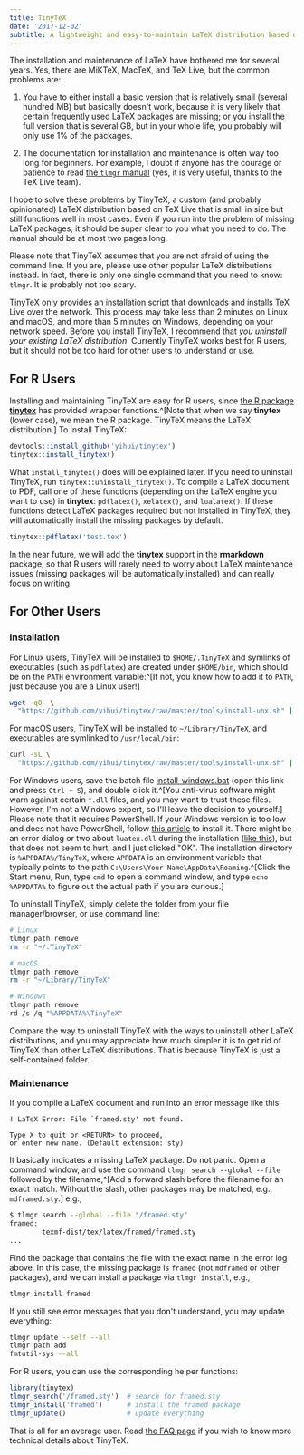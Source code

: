 ```yaml
---
title: TinyTeX
date: '2017-12-02'
subtitle: A lightweight and easy-to-maintain LaTeX distribution based on TeX Live
---
```


The installation and maintenance of LaTeX have bothered me for several years. Yes, there are MiKTeX, MacTeX, and TeX Live, but the common problems are:

1. You have to either install a basic version that is relatively small (several hundred MB) but basically doesn't work, because it is very likely that certain frequently used LaTeX packages are missing; or you install the full version that is several GB, but in your whole life, you probably will only use 1% of the packages.

2. The documentation for installation and maintenance is often way too long for beginners. For example, I doubt if anyone has the courage or patience to read [the `tlmgr` manual](https://www.tug.org/texlive/doc/tlmgr.html) (yes, it is very useful, thanks to the TeX Live team).

I hope to solve these problems by TinyTeX, a custom (and probably opinionated) LaTeX distribution based on TeX Live that is small in size but still functions well in most cases. Even if you run into the problem of missing LaTeX packages, it should be super clear to you what you need to do. The manual should be at most two pages long.

Please note that TinyTeX assumes that you are not afraid of using the command line. If you are, please use other popular LaTeX distributions instead. In fact, there is only one single command that you need to know: `tlmgr`. It is probably not too scary.

TinyTeX only provides an installation script that downloads and installs TeX Live over the network. This process may take less than 2 minutes on Linux and macOS, and more than 5 minutes on Windows, depending on your network speed. Before you install TinyTeX, I recommend that _you uninstall your existing LaTeX distribution_. Currently TinyTeX works best for R users, but it should not be too hard for other users to understand or use.
 
## For R Users

Installing and maintaining TinyTeX are easy for R users, since [the R package **tinytex**](/tinytex/r/) has provided wrapper functions.^[Note that when we say **tinytex** (lower case), we mean the R package. TinyTeX means the LaTeX distribution.] To install TinyTeX:

```r
devtools::install_github('yihui/tinytex')
tinytex::install_tinytex()
```

What `install_tinytex()` does will be explained later. If you need to uninstall TinyTeX, run `tinytex::uninstall_tinytex()`. To compile a LaTeX document to PDF, call one of these functions (depending on the LaTeX engine you want to use) in **tinytex**: `pdflatex()`, `xelatex()`, and `lualatex()`. If these functions detect LaTeX packages required but not installed in TinyTeX, they will automatically install the missing packages by default.

```r
tinytex::pdflatex('test.tex')
```

In the near future, we will add the **tinytex** support in the **rmarkdown** package, so that R users will rarely need to worry about LaTeX maintenance issues (missing packages will be automatically installed) and can really focus on writing.

## For Other Users

### Installation

For Linux users, TinyTeX will be installed to `$HOME/.TinyTeX` and symlinks of executables (such as `pdflatex`) are created under `$HOME/bin`, which should be on the `PATH` environment variable:^[If not, you know how to add it to `PATH`, just because you are a Linux user!]

```sh
wget -qO- \
  "https://github.com/yihui/tinytex/raw/master/tools/install-unx.sh" | sh
```

For macOS users, TinyTeX will be installed to `~/Library/TinyTeX`, and executables are symlinked to `/usr/local/bin`:

```sh
curl -sL \
  "https://github.com/yihui/tinytex/raw/master/tools/install-unx.sh" | sh
```

For Windows users, save the batch file [install-windows.bat](https://github.com/yihui/tinytex/raw/master/tools/install-windows.bat) (open this link and press `Ctrl + S`), and double click it.^[You anti-virus software might warn against certain `*.dll` files, and you may want to trust these files. However, I'm not a Windows expert, so I'll leave the decision to yourself.] Please note that it requires PowerShell. If your Windows version is too low and does not have PowerShell, follow [this article](https://docs.microsoft.com/en-us/powershell/scripting/setup/starting-windows-powershell-on-earlier-versions-of-windows) to install it. There might be an error dialog or two about `luatex.dll` during the installation ([like this](https://db.yihui.name/images/install-tl-win-lua.png)), but that does not seem to hurt, and I just clicked "OK". The installation directory is `%APPDATA%/TinyTeX`, where `APPDATA` is an environment variable that typically points to the path `C:\Users\Your Name\AppData\Roaming`.^[Click the Start menu, Run, type `cmd` to open a command window, and type `echo %APPDATA%` to figure out the actual path if you are curious.]

To uninstall TinyTeX, simply delete the folder from your file manager/browser, or use command line:

```sh
# Linux
tlmgr path remove
rm -r "~/.TinyTeX"

# macOS
tlmgr path remove
rm -r "~/Library/TinyTeX"

# Windows
tlmgr path remove
rd /s /q "%APPDATA%\TinyTeX"
```

Compare the way to uninstall TinyTeX with the ways to uninstall other LaTeX distributions, and you may appreciate how much simpler it is to get rid of TinyTeX than other LaTeX distributions. That is because TinyTeX is just a self-contained folder.

### Maintenance

If you compile a LaTeX document and run into an error message like this:

```
! LaTeX Error: File `framed.sty' not found.

Type X to quit or <RETURN> to proceed,
or enter new name. (Default extension: sty)
```

It basically indicates a missing LaTeX package. Do not panic. Open a command window, and use the command `tlmgr search --global --file` followed by the filename,^[Add a forward slash before the filename for an exact match. Without the slash, other packages may be matched, e.g., `mdframed.sty`.] e.g.,

```sh
$ tlmgr search --global --file "/framed.sty"
framed:
        texmf-dist/tex/latex/framed/framed.sty
...
```

Find the package that contains the file with the exact name in the error log above. In this case, the missing package is `framed` (not `mdframed` or other packages), and we can install a package via `tlmgr install`, e.g.,

```sh
tlmgr install framed
```

If you still see error messages that you don't understand, you may update everything:

```sh
tlmgr update --self --all
tlmgr path add
fmtutil-sys --all
```

For R users, you can use the corresponding helper functions:

```r
library(tinytex)
tlmgr_search('/framed.sty')  # search for framed.sty
tlmgr_install('framed')      # install the framed package
tlmgr_update()               # update everything
```

That is all for an average user. Read [the FAQ page](/tinytex/faq/) if you wish to know more technical details about TinyTeX.
